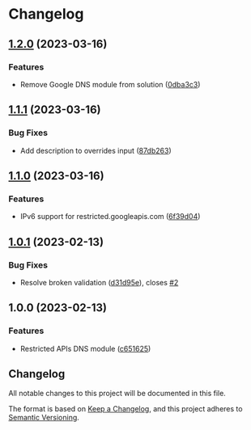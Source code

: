 # Changelog

## [1.2.0](https://github.com/memes/terraform-google-restricted-apis-dns/compare/v1.1.1...v1.2.0) (2023-03-16)


### Features

* Remove Google DNS module from solution ([0dba3c3](https://github.com/memes/terraform-google-restricted-apis-dns/commit/0dba3c30667b5d9a4d2c85188ec71effc32e7f9a))

## [1.1.1](https://github.com/memes/terraform-google-restricted-apis-dns/compare/v1.1.0...v1.1.1) (2023-03-16)


### Bug Fixes

* Add description to overrides input ([87db263](https://github.com/memes/terraform-google-restricted-apis-dns/commit/87db263d643fa90387b19bb082309c93b7d998b6))

## [1.1.0](https://github.com/memes/terraform-google-restricted-apis-dns/compare/v1.0.1...v1.1.0) (2023-03-16)


### Features

* IPv6 support for restricted.googleapis.com ([6f39d04](https://github.com/memes/terraform-google-restricted-apis-dns/commit/6f39d0472823ddbdc3f252d94bb0ca5424dd1e79))

## [1.0.1](https://github.com/memes/terraform-google-restricted-apis-dns/compare/v1.0.0...v1.0.1) (2023-02-13)


### Bug Fixes

* Resolve broken validation ([d31d95e](https://github.com/memes/terraform-google-restricted-apis-dns/commit/d31d95e7415ee1b9279f207915038f4e7a9e45f0)), closes [#2](https://github.com/memes/terraform-google-restricted-apis-dns/issues/2)

## 1.0.0 (2023-02-13)


### Features

* Restricted APIs DNS module ([c651625](https://github.com/memes/terraform-google-restricted-apis-dns/commit/c651625c80d3c350ce6b4442256f1fd73dcb6690))

## Changelog

<!-- markdownlint-disable MD024 -->

All notable changes to this project will be documented in this file.

The format is based on [Keep a Changelog](https://keepachangelog.com/en/1.0.0/),
and this project adheres to [Semantic Versioning](https://semver.org/spec/v2.0.0.html).
